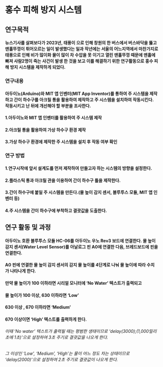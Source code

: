 
# 홍수 피해 방지 시스템
## 연구목적

#### 뉴스기사를 살펴보다가 2023년, 태풍이 으로 인해 창원의 한 버스에서 버스바닥을 뚫고 맨홀뚜껑이 튀어오르는 일이 발생했다는 일과 작년에는 서울의 어느지역에서 마찬가지로 태풍으로 인해 비가 많이화 물이 많이 차 수압을 못 이기고 열린 맨홀뚜껑 때문에 맨홀에 빠져 사람2명이 죽는 사건이 발생 한 것을 보고 이를 해결하기 위한 연구활동으로 홍수 피해 방지 시스템을 제작하게 되었다. 


### 연구내용
#### 아두이노(Arduino)와 MIT 앱 인벤터(MIT App Inventor)를 통하여 주 시스템을 제작하고 간이 하수구를 아크릴 통을 활용하여 제작하고 주 시스템을 설치하여 작동시킨다.  작동시키고 난 뒤에 개선해야 할 부분을 조사한다.
#### 1.아두이노와 MIT 앱 인벤터를 활용하여 주 시스템 제작
#### 2.아크릴 통을 활용하여 가상 하수구 환경 제작
#### 3.가상 하수구 환경에 제작한 주 시스템을 설치 후 작동 여부 확인

### 연구 방법
#### 1.연구시작에 앞서 설계도를 먼저 제작하여 만들고자 하는 시스템의 방향을 설정한다.
#### 2.플라스틱 통과 아크릴 관을 이용하여 간이 하수구 틀을 제작한다.
#### 3.간이 하수구에 붙일 주 시스템을 만든다.(물 높이 감지 센서, 블루투스 모듈, MIT 앱 인벤터 등)
#### 4.주 시스템을 간이 하수구에 부착하고 결괏값을 도출한다. 

## 연구 활동 및 과정
#### 아두이노 호환 블루투스 모듈 HC-06를 아두이노 우노 Rev3 보드에 연결한다. 물 높이 감지 센서(Water Level Sensor)를 아날로그 핀 A0에 연결한 다음, 브레드보드에 핀을 연결한다.
#### A0 핀에 연결한 물 높이 감지 센서의 감지 물 높이를 4단계로 나눠 물 높이에 따라 수치가 나타나게 한다.
#### 만약 물 높이가 100 이하라면 시리얼 모니터에 ‘No Water’ 텍스트가 출력되고 
#### 물 높이가 100 이상, 630 이하라면 ‘Low’ 
#### 630 이상 , 670 이하라면 ‘Medium’
#### 670 이상이면 ‘High’ 텍스트를 출력하게 한다. 

###### 이때 ‘No water’ 텍스트가 출력될 때는 평범한 생태이므로 ‘delay(3000);(1,000밀리초에 1초)’으로 설정하여 3초 주기로 결괏값을 나오게 한다.
###### 그 이상인 ‘Low’, ‘Medium’, ‘HIgh’는 물이 어느 정도 차는 상태이므로 ‘delay(2000)'으로 설정하여 2초 주기로 결괏값이 나오게 한다.


